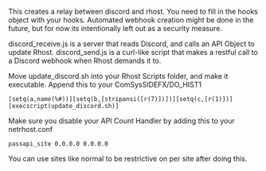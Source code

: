 This creates a relay between discord and rhost.
You need to fill in the hooks object with your hooks. Automated webhook creation might be done in the future, but for now its intentionally left out as a security measure.

discord_receive.js is a server that reads Discord, and calls an API Object to update Rhost.
discord_send.js is a curl-like script that makes a restful call to a Discord webhook when Rhost demands it to.

Move update_discord.sh into your Rhost Scripts folder, and make it executable.
Append this to your ComSysSIDEFX/DO_HIST1

`[setq(a,name(%#))][setq(b,[stripansi([r(7)])])][setq(c,[r(1)])][execscript(update_discord.sh)]`

Make sure you disable your API Count Handler by adding this to your netrhost.conf

`passapi_site 0.0.0.0 0.0.0.0`

You can use sites like normal to be restrictive on per site after doing this.
